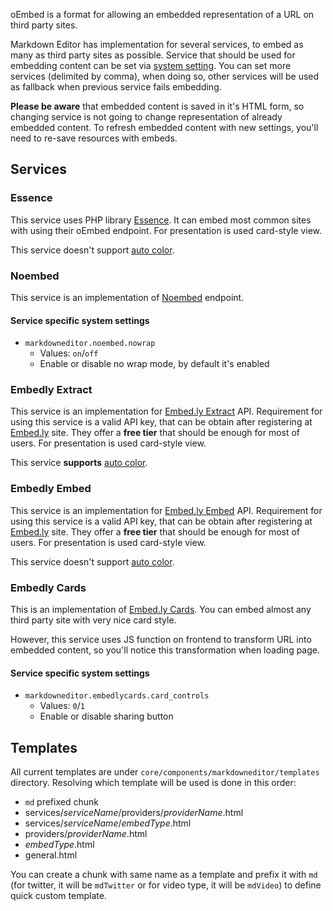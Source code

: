 oEmbed is a format for allowing an embedded representation of a URL on third party sites.

Markdown Editor has implementation for several services, to embed as many as third party sites as possible. 
Service that should be used for embedding content can be set via [system setting](systemsettings.md#oembed-service).
You can set more services (delimited by comma), when doing so, other services will be used as fallback when previous service fails embedding.

**Please be aware** that embedded content is saved in it's HTML form, so changing service is not going to change representation of already embedded content.
To refresh embedded content with new settings, you'll need to re-save resources with embeds.

## Services
### Essence
This service uses PHP library [Essence](https://github.com/essence/essence/tree/2.0). 
It can embed most common sites with using their oEmbed endpoint. For presentation is used card-style view.

This service doesn't support [auto color](systemsetting#auto-cards-color).

### Noembed
This service is an implementation of [Noembed](https://noembed.com/) endpoint.

#### Service specific system settings
- `markdowneditor.noembed.nowrap` 
    - Values: `on`/`off`
    - Enable or disable no wrap mode, by default it's enabled

### Embedly Extract
This service is an implementation for [Embed.ly Extract](http://embed.ly/extract) API.
Requirement for using this service is a valid API key, that can be obtain after registering at [Embed.ly](http://embed.ly/) site.
They offer a **free tier** that should be enough for most of users. For presentation is used card-style view.

This service **supports** [auto color](systemsetting#auto-cards-color).

### Embedly Embed
This service is an implementation for [Embed.ly Embed](http://embed.ly/embed) API.
Requirement for using this service is a valid API key, that can be obtain after registering at [Embed.ly](http://embed.ly/) site.
They offer a **free tier** that should be enough for most of users. For presentation is used card-style view.

This service doesn't support [auto color](systemsetting#auto-cards-color).

### Embedly Cards
This is an implementation of [Embed.ly Cards](http://embed.ly/cards). 
You can embed almost any third party site with very nice card style.
  
However, this service uses JS function on frontend to transform URL into embedded content, so you'll notice this transformation when loading page.

#### Service specific system settings
- `markdowneditor.embedlycards.card_controls` 
    - Values: `0`/`1`
    - Enable or disable sharing button
    
## Templates
All current templates are under `core/components/markdowneditor/templates` directory.
Resolving which template will be used is done in this order:

- `md` prefixed chunk
- services/*serviceName*/providers/*providerName*.html
- services/*serviceName*/*embedType*.html
- providers/*providerName*.html
- *embedType*.html
- general.html

You can create a chunk with same name as a template and prefix it with `md` 
(for twitter, it will be `mdTwitter` or for video type, it will be `mdVideo`) to define quick custom template.